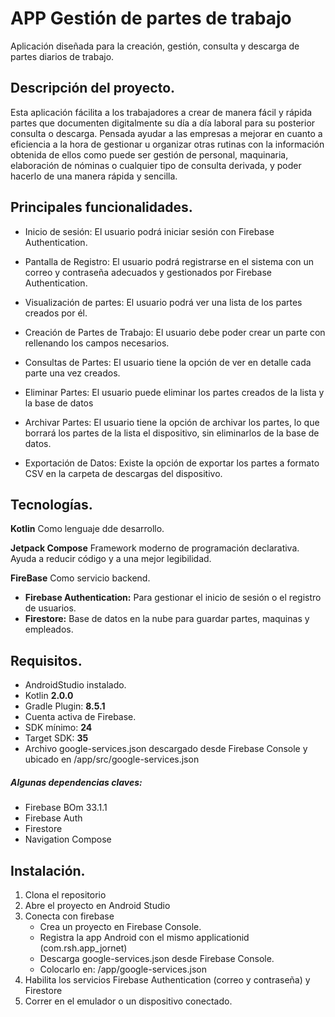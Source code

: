 # APP Gestión de partes de trabajo
Aplicación diseñada para la creación, gestión, consulta y descarga de partes diarios de trabajo.

## Descripción del proyecto. 
Esta aplicación fácilita a los trabajadores a crear de manera fácil y rápida partes que documenten digitalmente su día a día laboral para su posterior consulta o descarga. Pensada ayudar a las empresas a mejorar en cuanto a eficiencia a la hora de gestionar u organizar otras rutinas con la información obtenida de ellos como puede ser gestión de personal, maquinaria, elaboración de nóminas o cualquier tipo de consulta derivada, y poder hacerlo de una manera rápida y sencilla. 

## Principales funcionalidades.
+ Inicio de sesión: El usuario podrá iniciar sesión con Firebase Authentication.

+ Pantalla de Registro: El usuario podrá registrarse en el sistema con un correo y contraseña adecuados y gestionados por Firebase Authentication. 

+ Visualización de partes: El usuario podrá ver una lista de los partes creados por él.

+ Creación de Partes de Trabajo: El usuario debe poder crear un parte con rellenando los campos necesarios.

+ Consultas de Partes: El usuario tiene la opción de ver en detalle cada parte una vez creados.
       
+ Eliminar Partes: El usuario puede eliminar los partes creados de la lista y la base de datos
    
+ Archivar Partes: El usuario tiene la opción de archivar los partes, lo que borrará los partes de la lista el dispositivo, sin eliminarlos de la base de datos.

+ Exportación de Datos: Existe la opción de exportar los partes a formato CSV en la carpeta de descargas del dispositivo.

## Tecnologías.
**Kotlin** 
Como lenguaje dde desarrollo.

**Jetpack Compose** 
Framework moderno de programación declarativa. Ayuda a reducir código y a una mejor legibilidad.

**FireBase** 
Como servicio backend.    
+ **Firebase Authentication:** Para gestionar el inicio de sesión o el registro de usuarios.
+ **Firestore:** Base de datos en la nube para guardar partes, maquinas y empleados.

## Requisitos.
+ AndroidStudio instalado.
+ Kotlin **2.0.0**
+ Gradle Plugin: **8.5.1**
+ Cuenta activa de Firebase.
+ SDK mínimo: **24**
+ Target SDK: **35**
+ Archivo google-services.json descargado desde Firebase Console y ubicado en /app/src/google-services.json

##### Algunas dependencias claves: 
+ Firebase BOm 33.1.1
+ Firebase Auth
+ Firestore
+ Navigation Compose

## Instalación.
1. Clona el repositorio
2. Abre el proyecto en Android Studio
3. Conecta con firebase     
   +  Crea un proyecto en Firebase Console.
   +  Registra la app Android con el mismo applicationid (com.rsh.app_jornet)
   +  Descarga google-services.json desde Firebase Console.
   +  Colocarlo en: /app/google-services.json
4. Habilita los servicios Firebase Authentication (correo y contraseña) y Firestore
5. Correr en el emulador o un dispositivo conectado.
